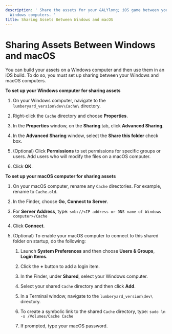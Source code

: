 ```yaml
---
description: ' Share the assets for your &ALYlong; iOS game between your macOS and
  Windows computers. '
title: Sharing Assets Between Windows and macOS
---
```

# Sharing Assets Between Windows and macOS<a name="ios-sharing-assets-between-mac-pc"></a>

You can build your assets on a Windows computer and then use them in an iOS build\. To do so, you must set up sharing between your Windows and macOS computers\.

**To set up your Windows computer for sharing assets**

1. On your Windows computer, navigate to the `lumberyard_version\dev\Cache\` directory\.

1. Right\-click the `Cache` directory and choose **Properties**\.

1. In the **Properties** window, on the **Sharing** tab, click **Advanced Sharing**\.

1. In the **Advanced Sharing** window, select the **Share this folder** check box\.

1. \(Optional\) Click **Permissions** to set permissions for specific groups or users\. Add users who will modify the files on a macOS computer\.

1. Click **OK**\.

**To set up your macOS computer for sharing assets**

1. On your macOS computer, rename any `Cache` directories\. For example, rename to `Cache.old`\.

1. In the Finder, choose **Go**, **Connect to Server**\.

1. For **Server Address**, type: `smb://<IP address or DNS name of Windows computer>/Cache`

1. Click **Connect**\.

1. \(Optional\) To enable your macOS computer to connect to this shared folder on startup, do the following:

   1. Launch **System Preferences** and then choose **Users & Groups**, **Login Items**\.

   1. Click the **\+** button to add a login item\.

   1. In the Finder, under **Shared**, select your Windows computer\.

   1. Select your shared `Cache` directory and then click **Add**\.

   1. In a Terminal window, navigate to the `lumberyard_version\dev\` directory\.

   1. To create a symbolic link to the shared `Cache` directory, type: `sudo ln -s /Volumes/Cache Cache`

   1. If prompted, type your macOS password\.